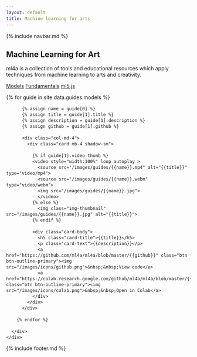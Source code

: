 ```yaml
---
layout: default
title: Machine learning for arts
---
```


{% include navbar.md %}

<main role="main">

  <section class="jumbotron text-center">
    <div class="container">
      <h1>Machine Learning for Art</h1>
      <p class="lead text-muted">ml4a is a collection of tools and educational resources which apply techniques from machine learning to arts and creativity.</p>
      <p>
        <a href="#" class="btn btn-primary my-2">Models</a>
        <a href="/fundamentals" class="btn btn-secondary my-2">Fundamentals</a>
        <a href="/ml5" class="btn btn-secondary my-2">ml5.js</a>
      </p>
    </div>
  </section>

  <div class="album py-5 bg-light">
    <div class="container-xl">
      <div class="row">
        {% for guide in site.data.guides.models %}
          
          {% assign name = guide[0] %}
          {% assign title = guide[1].title %}
          {% assign description = guide[1].description %}
          {% assign github = guide[1].github %}

          <div class="col-md-4">
            <div class="card mb-4 shadow-sm">
              
              {% if guide[1].video_thumb %}
              <video style="width:100%" loop autoplay >
                <source src="/images/guides/{{name}}.mp4" alt="{{title}}" type="video/mp4">
                <source src="/images/guides/{{name}}.webm" type="video/webm">
                <img src="/images/guides/{{name}}.jpg">
                </video>
              {% else %}
                <img class="img-thumbnail" src="/images/guides/{{name}}.jpg" alt="{{title}}">
              {% endif %}
                
              <div class="card-body">
                <h5 class="card-title">{{title}}</h5>
                <p class="card-text">{{description}}</p>
                <a href="https://github.com/ml4a/ml4a/blob/master/{{github}}" class="btn btn-outline-primary"><img src="/images/icons/github.png">&nbsp;&nbsp;View code</a>
                <a href="https://colab.research.google.com/github/ml4a/ml4a/blob/master/{{github}}" class="btn btn-outline-primary"><img src="/images/icons/colab.png">&nbsp;&nbsp;Open in Colab</a>
              </div>
            </div>
          </div>
    
        {% endfor %}
        
      </div>
    </div>
  </div>

</main>

{% include footer.md %}
